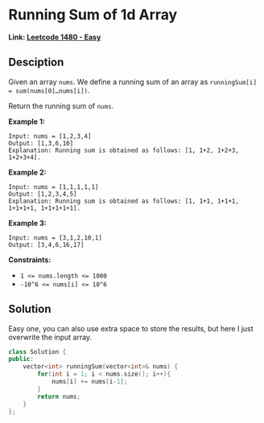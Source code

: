 # Running Sum of 1d Array

**Link: [Leetcode 1480 - Easy](https://leetcode.com/problems/running-sum-of-1d-array/)**



## Desciption

Given an array `nums`. We define a running sum of an array as `runningSum[i] = sum(nums[0]…nums[i])`.

Return the running sum of `nums`.

 

**Example 1:**

```
Input: nums = [1,2,3,4]
Output: [1,3,6,10]
Explanation: Running sum is obtained as follows: [1, 1+2, 1+2+3, 1+2+3+4].
```

**Example 2:**

```
Input: nums = [1,1,1,1,1]
Output: [1,2,3,4,5]
Explanation: Running sum is obtained as follows: [1, 1+1, 1+1+1, 1+1+1+1, 1+1+1+1+1].
```

**Example 3:**

```
Input: nums = [3,1,2,10,1]
Output: [3,4,6,16,17]
```

 

**Constraints:**

- `1 <= nums.length <= 1000`
- `-10^6 <= nums[i] <= 10^6`



## Solution

Easy one, you can also use extra space to store the results, but here I just overwrite the input array.

```c++
class Solution {
public:
    vector<int> runningSum(vector<int>& nums) {
        for(int i = 1; i < nums.size(); i++){
            nums[i] += nums[i-1];
        }
        return nums;
    }
};
```

